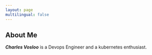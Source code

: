 ```yaml
---
layout: page
multilingual: false
---
```


## About Me
**_Charles Vosloo_** is a Devops Engineer and a kubernetes enthusiast.

<!-- interest in block chain -- claire ad blurb  ...  docker containers

poperty development 
stock market
farming for 10 years hydroponic cucumbers in greenhouse




Feel free to connect Huabing at Github and Linkedin, leave your thoughts in his blog or share your ideas by [writing him an email](mailto:voslooc@gmail.com).  -->

<!-- ## Title 2 -->